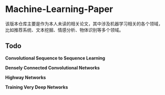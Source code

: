 # Machine-Learning-Paper #

该版本仓库主要是作为本人未读的相关论文，其中涉及机器学习相关的各个领域，比如推荐系统、文本挖掘、情感分析、物体识别等多个领域。

## Todo ##

**Convolutional Sequence to Sequence Learning**

**Densely Connected Convolutional Networks**

**Highway Networks**

**Training Very Deep Networks**